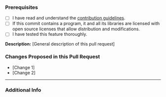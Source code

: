 ### Prerequisites
- [ ] I have read and understand the [contribution guidelines](https://github.com/rolandoislas/dyn/blob/master/.github/CONTRIBUTING.md).
- [ ] If this commit contains a program, it and all its libraries are licensed with open source licenses that allow distribution and modifications.
- [ ] I have tested this feature thoroughly.

**Description:** [General description of this pull request]

### Changes Proposed in this Pull Request
- [Change 1]
- [Change 2]

---

### Additional Info